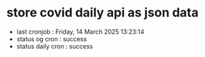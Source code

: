 # store covid daily api as json data

- last cronjob : Friday, 14 March 2025 13:23:14
- status og cron : success
- status daily cron : success
      
      